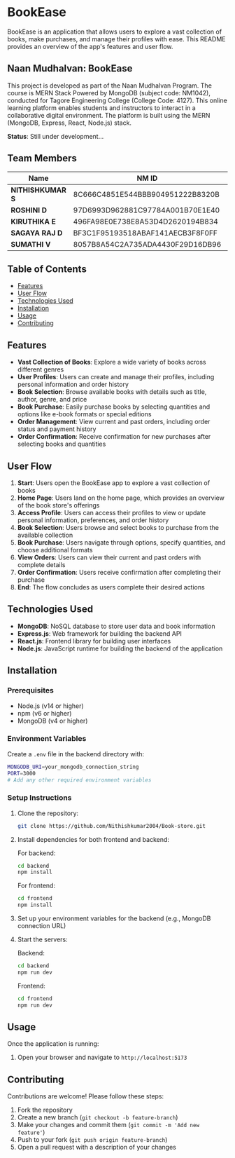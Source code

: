 # BookEase

BookEase is an application that allows users to explore a vast collection of books, make purchases, and manage their profiles with ease. This README provides an overview of the app's features and user flow.

## Naan Mudhalvan: BookEase

This project is developed as part of the Naan Mudhalvan Program. The course is MERN Stack Powered by MongoDB (subject code: NM1042), conducted for Tagore Engineering College (College Code: 4127). This online learning platform enables students and instructors to interact in a collaborative digital environment. The platform is built using the MERN (MongoDB, Express, React, Node.js) stack.

**Status**: Still under development...

## Team Members

| Name | NM ID | Email Address | AU ID |
|------|-------|---------------|--------|
| **NITHISHKUMAR S** | 8C666C4851E544BBB904951222B8320B | nithishcse2021@gmail.com | AU412721104032 |
| **ROSHINI D** | 97D6993D962881C97784A001B70E1E40 | roshinisparkle16@gmail.com | AU412721104040 |
| **KIRUTHIKA E** | 496FA98E0E738E8A53D4D2620194B834 | elumalaitce9500@gmail.com | AU412721104023 |
| **SAGAYA RAJ D** | BF3C1F95193518ABAF141AECB3F8F0FF | rajsagaya875@gmail.com | AU412721104041 |
| **SUMATHI V** | 8057B8A54C2A735ADA4430F29D16DB96 | vsumathi0711@gmail.com | AU412721104051 |

## Table of Contents

- [Features](#features)
- [User Flow](#user-flow)
- [Technologies Used](#technologies-used)
- [Installation](#installation)
- [Usage](#usage)
- [Contributing](#contributing)

## Features

- **Vast Collection of Books**: Explore a wide variety of books across different genres
- **User Profiles**: Users can create and manage their profiles, including personal information and order history
- **Book Selection**: Browse available books with details such as title, author, genre, and price
- **Book Purchase**: Easily purchase books by selecting quantities and options like e-book formats or special editions
- **Order Management**: View current and past orders, including order status and payment history
- **Order Confirmation**: Receive confirmation for new purchases after selecting books and quantities

## User Flow

1. **Start**: Users open the BookEase app to explore a vast collection of books
2. **Home Page**: Users land on the home page, which provides an overview of the book store's offerings
3. **Access Profile**: Users can access their profiles to view or update personal information, preferences, and order history
4. **Book Selection**: Users browse and select books to purchase from the available collection
5. **Book Purchase**: Users navigate through options, specify quantities, and choose additional formats
6. **View Orders**: Users can view their current and past orders with complete details
7. **Order Confirmation**: Users receive confirmation after completing their purchase
8. **End**: The flow concludes as users complete their desired actions

## Technologies Used

- **MongoDB**: NoSQL database to store user data and book information
- **Express.js**: Web framework for building the backend API
- **React.js**: Frontend library for building user interfaces
- **Node.js**: JavaScript runtime for building the backend of the application

## Installation

### Prerequisites
- Node.js (v14 or higher)
- npm (v6 or higher)
- MongoDB (v4 or higher)

### Environment Variables
Create a `.env` file in the backend directory with:
```bash
MONGODB_URI=your_mongodb_connection_string
PORT=3000
# Add any other required environment variables
```

### Setup Instructions

1. Clone the repository:
   ```bash
   git clone https://github.com/Nithishkumar2004/Book-store.git
   ```

2. Install dependencies for both frontend and backend:

   For backend:
   ```bash
   cd backend
   npm install
   ```

   For frontend:
   ```bash
   cd frontend
   npm install
   ```

3. Set up your environment variables for the backend (e.g., MongoDB connection URL)

4. Start the servers:

   Backend:
   ```bash
   cd backend
   npm run dev
   ```

   Frontend:
   ```bash
   cd frontend
   npm run dev
   ```

## Usage

Once the application is running:

1. Open your browser and navigate to `http://localhost:5173`

## Contributing

Contributions are welcome! Please follow these steps:

1. Fork the repository
2. Create a new branch (`git checkout -b feature-branch`)
3. Make your changes and commit them (`git commit -m 'Add new feature'`)
4. Push to your fork (`git push origin feature-branch`)
5. Open a pull request with a description of your changes